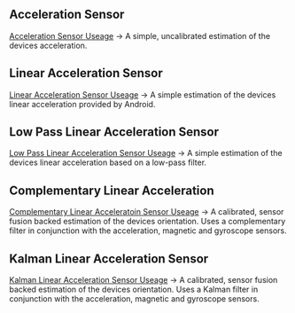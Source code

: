 ## Acceleration Sensor

[Acceleration Sensor Useage](/documentation/ACCELERATION_SENSOR.md.md) -> A simple, uncalibrated estimation of the devices acceleration.

## Linear Acceleration Sensor

[Linear Acceleration Sensor Useage](/documentation/LINEAR_ACCELERATION_SENSOR.md.md) -> A simple estimation of the devices linear acceleration provided by Android.

## Low Pass Linear Acceleration Sensor

[Low Pass Linear Acceleration Sensor Useage](/documentation/LOW_PASS_LINEAR_ACCELERATION_SENSOR.md.md) -> A simple estimation of the devices linear acceleration based on a low-pass filter.

## Complementary Linear Acceleration

[Complementary Linear Acceleratoin Sensor Useage](/documentation/COMPLEMENTARY_LINEAR_ACCELERATION_SENSOR.md) -> A calibrated, sensor fusion backed estimation of the devices orientation. Uses a complementary filter in conjunction with the acceleration, magnetic and gyroscope sensors.

## Kalman Linear Acceleration Sensor

[Kalman Linear Acceleration Sensor Useage](/documentation/KALMAN_LINEAR_ACCELERATION_SENSOR.md) -> A calibrated, sensor fusion backed estimation of the devices orientation. Uses a Kalman filter in conjunction with the acceleration, magnetic and gyroscope sensors.
